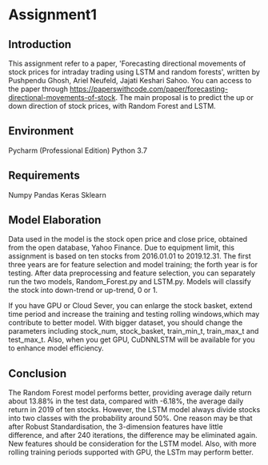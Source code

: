 # Assignment1

## Introduction

This assignment refer to a paper, 'Forecasting directional movements of stock prices for intraday trading using LSTM
and random forests', written by Pushpendu Ghosh, Ariel Neufeld, Jajati Keshari Sahoo. 
You can access to the paper through https://paperswithcode.com/paper/forecasting-directional-movements-of-stock.
The main proposal is to predict the up or down direction of stock prices, with Random Forest and LSTM.

## Environment

Pycharm (Professional Edition)
Python 3.7

## Requirements

Numpy
Pandas
Keras
Sklearn

## Model Elaboration

Data used in the model is the stock open price and close price, obtained from the open database, Yahoo Finance. 
Due to equipment limit, this assignment is based on ten stocks from 2016.01.01 to 2019.12.31.
The first three years are for feature selection and model training; the forth year is for testing.
After data preprocessing and feature selection, you can separately run the two models, Random_Forest.py and LSTM.py.
Models will classify the stock into down-trend or up-trend, 0 or 1.

If you have GPU or Cloud Sever, you can enlarge the stock basket, extend time period and increase the training and 
testing rolling windows,which may contribute to better model. With bigger dataset, you should change the parameters 
including stock_num, stock_basket, train_min_t, train_max_t and test_max_t. Also, when you get GPU, CuDNNLSTM will be 
available for you to enhance model efficiency.

## Conclusion

The Random Forest model performs better, providing average daily return about 13.88% in the test data, compared with -6.18%, 
the average daily return in 2019 of ten stocks. However, the LSTM model always divide stocks into two classes with the probability around 50%. One reason may be that 
after Robust Standardisation, the 3-dimension features have little difference, and after 240 iterations, the difference 
may be eliminated again. New features should be consideration for the LSTM model. Also, with more rolling training periods 
supported with GPU, the LSTm may perform better.

